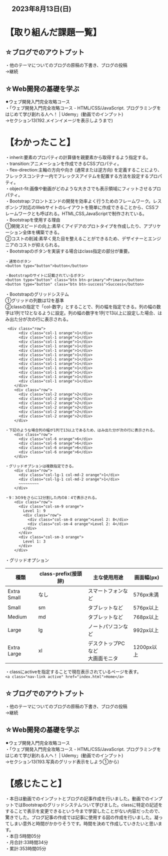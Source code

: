 ## 　2023年8月13日(日)
# 【取り組んだ課題一覧】
## ☆ブログでのアウトプット
・他のテーマについてのブログの原稿の下書き、ブログの投稿<br>
→継続<br>
## ☆Web開発の基礎を学ぶ
⚫︎ウェブ開発入門完全攻略コース<br>
・「ウェブ開発入門完全攻略コース - HTML/CSS/JavaScript. プログラミングをはじめて学び創れる人へ！ | Udemy」(動画でのインプット)<br>
→セクション13(192.メインイメージを表示しようまで)<br>
# 【わかったこと】
・inherit:要素のプロパティの計算値を親要素から取得するよう指定する。<br>
・transition:アニメーションを作成できるCSSプロパティ。<br>
・flex-direction:主軸の方向や向き (通常または逆方向) を定義することにより、フレックスコンテナー内でフレックスアイテムを配置する方法を設定するプロパティ。<br>
・object-fit:画像や動画がどのような大きさでも表示領域にフィットさせるプロパティ。<br>
・Bootstrap:フロントエンドの開発を効率よく行うためのフレームワーク。レスポンシブ対応のWebサイトのレイアウトを簡単に作成できることから、CSSフレームワークとも呼ばれる。HTML,CSS,JavaScriptで制作されている。<br>
・Bootstrapを使用する理由<br>
①開発スピードの向上:素早くアイデアのプロトタイプを作成したり、アプリケーション全体を構築できる。<br>
②コストの削減:素早く見た目を整えることができるため、デザイナーとエンジニアのコストが抑えられる。<br>
・Bootstrapのボタンを実装する場合はclass指定の部分が重要。<br>
```
・通常のボタン
<button type="button">button</button>

・Bootstrapのサイトに記載されているボタン
<button type="button" class="btn btn-primary">Primary</button>
<button type="button" class="btn btn-success">Success</button>
```
・Bootstrapのグリッドシステム<br>
①グリッドの列数は12を基準<br>
②classの指定で「col-数字」とすることで、列の幅を指定できる。列の幅の数字は1列で12となるように設定。列の幅の数字を1列で13以上に設定した場合、はみ出た分が次の行に表示される。<br>
```
 <div class="row">
      <div class="col-1 orange">1</div>
      <div class="col-1 orange">1</div>
      <div class="col-1 orange">1</div>
      <div class="col-1 orange">1</div>
      <div class="col-1 orange">1</div>
      <div class="col-1 orange">1</div>
      <div class="col-1 orange">1</div>
      <div class="col-1 orange">1</div>
      <div class="col-1 orange">1</div>
      <div class="col-1 orange">1</div>
      <div class="col-1 orange">1</div>
      <div class="col-1 orange">1</div>
    </div>
    <div class="row">
      <div class="col-2 orange">2</div>
      <div class="col-2 orange">2</div>
      <div class="col-2 orange">2</div>
      <div class="col-2 orange">2</div>
      <div class="col-2 orange">2</div>
      <div class="col-2 orange">2</div>
    </div>

・下記のような場合列の幅が1列で13以上であるため、はみ出た分が次の行に表示される。
    <div class="row">
      <div class="col-6 orange">6</div>
      <div class="col-6 orange">6</div>
      <div class="col-6 orange">6</div>
      <div class="col-6 orange">6</div>
    </div>

・グリッドオプションは複数指定できる。
    <div class="row">
      <div class="col-lg-1 col-md-2 orange">1</div>
      <div class="col-lg-1 col-md-2 orange">1</div>
      ~~~~~~~~~
    </div>

・9：3の9をさらに12分割した内の8：4で表示される。
    <div class="row">
      <div class="col-sm-9 orange">
        Level 1: 9
        <div class="row">
          <div class="col-sm-8 orange">Level 2: 8</div>
          <div class="col-sm-4 orange">Level 2: 4</div>
        </div>
      </div>
      <div class="col-sm-3 orange">
        Level 1: 3
      </div>
    </div>
```
・グリッドオプション<br>

| 種類 | class-prefix(接頭辞) | 主な使用用途 | 画面幅(px) |
| --- | --- | --- | --- |
| Extra Small | なし | スマートフォンなど | 576px未満 |
| Small | sm | タブレットなど | 576px以上 |
| Medium | md | タブレットなど | 768px以上 |
| Large | lg | ノートパソコンなど | 992px以上 |
| Extra Large | xl | デスクトップPCなど<br>大画面モニタ | 1200px以上 |

・classにactiveを指定することで現在表示されているページを表す。<br>
`<a class="nav-link active" href="index.html">Home</a>`
## ☆ブログでのアウトプット
・他のテーマについてのブログの原稿の下書き、ブログの投稿<br>
→継続<br>
## ☆Web開発の基礎を学ぶ
⚫︎ウェブ開発入門完全攻略コース<br>
・「ウェブ開発入門完全攻略コース - HTML/CSS/JavaScript. プログラミングをはじめて学び創れる人へ！ | Udemy」(動画でのインプット)<br>
→セクション13(193.写真のグリッド表示をしよう①から)<br>
# 【感じたこと】
・本日は動画でのインプットとブログの記事作成を行いました。動画でのインプットではBootstrapのグリッドシステムついて学びました。classに特定の記述をすることで表示を変更できるという今まで学習したことがない内容だったので、驚きでした。ブログ記事の作成では記事に使用する図の作成を行いました。凝ってしまい意外と時間がかかりそうです。時間を決めて作成していきたいと思います。<br>
・本日:5時間05分<br>
・月合計:33時間34分<br>
・累計:353時間05分<br>
